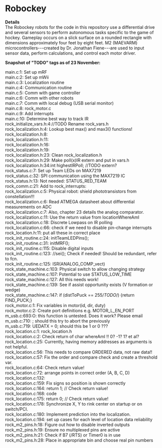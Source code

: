 # Robockey #

__Details__  
The Robockey robots for the code in this repository use a differential drive and several sensors to perform autonomous tasks specific to the game of hockey. Gameplay occurs on a slick surface on a rounded rectangle with dimensions approximately four feet by eight feet. M2 (MAEVARM) microcontrollers---created by Dr. Jonathan Fiene---are used to input sensor data, perform calculations, and control each motor driver.

__Snapshot of "TODO" tags as of 23 November:__

main.c:1: Set up mRF  
main.c:2: Set up mWii  
main.c:3: Localization routine  
main.c:4: Communication routine  
main.c:5: Comm with game controller  
main.c:6: Comm with other robots  
main.c:7: Comm with local debug (USB serial monitor)  
main.c:8: rock_motor.c  
main.c:9: Add interrupts  
main.c:10: Determine best way to track IR  
rock_initialize_vars.h:4://TODO Rename rock_vars.h  
rock_localization.h:4: Lookup best max() and max3() functions!  
rock_localization.h:8:  
rock_localization.h:11:  
rock_localization.h:16:  
rock_localization.h:19:  
rock_localization.h:23: Clean rock_localization.h  
rock_localization.h:29: Make poll(x)IR extern and put in vars.h  
rock_localization.h:34:int highestIRPoll; //TODO extern?  
rock_status.c:7:   Set up Team LEDs on MAX7219  
rock_status.c:32: SPI communication using the MAX7219 IC  
rock_status.h:13: Not needed: STATUS_RED_TEAM  
rock_comm.c:21: Add to rock_interrupts:  
rock_localization.c:5: Physical robot: shield phototransistors from constellation!!!  
rock_localization.c:6: Read ATMEGA datasheet about differential measurements on ADC  
rock_localization.c:7: Also, chapter 23 details the analog comparator.  
rock_localization.c:11:  Use the return value from locationWhereAmI  
rock_localization.c:18:  Discrete Lowpass on IR polling  
rock_localization.c:66: check if we need to disable pin-change interrupts  
rock_location.h:11: put all these in correct place  
rock_init_routine.c:24: initTeamLEDPins();  
rock_init_routine.c:31: initMRF();  
rock_init_routine.c:115:  Disable digital inputs  
rock_init_routine.c:123:  //sei(); Check if needed! Should be redundant, refer to fcn.  
rock_init_routine.c:125:  ISR(ANALOG_COMP_vect)  
rock_state_machine.c:103: Physical switch to allow changing strategy  
rock_state_machine.c:107:  Potential to use STATUS_LOW_TIME  
rock_state_machine.c:127: All this needs work!  
rock_state_machine.c:139:    See if assist opportunity exists (V formation or wedge)  
rock_state_machine.c:147:  if (distToPuck == 255/*TODO*/) {return FIND_PUCK;}  
rock_motor.c:1: Fix variables in motor(id, dir, duty)  
rock_motor.c:2: Create port definitions e.g. MOTOR_L_EN_PORT  
m_usb.c:693:O: this function is untested.  Does it work?  Please email  
m_usb.c:710:   ; should this try to abort the previously  
m_usb.c:719:    UEDATX = 0; should this be 1 or 0 ???  
rock_location.c:1: rock_location.h  
rock_location.c:2: Check return of char whereAmI !! 0? -1? 1? et al?  
rock_location.c:25: Currently, having memory addresses as arguments is not helpful.  
rock_location.c:56:      This needs to compare ORDERED data, not raw data!!  
rock_location.c:57:      Fix the order and compare check and create a threshold var.  
rock_location.c:64:        Check return value!  
rock_location.c:72:    arrange points in correct order (A, B, C, D)  
rock_location.c:132:     
rock_location.c:159:    Fix signs so position is shown correctly  
rock_location.c:164:    return 1; // Check return value!  
rock_location.c:168:    code  
rock_location.c:175:    return 0; // Check return value!  
rock_location.c:178: Synchronize X, Y to rink center on startup or on switch/PCI.  
rock_location.c:180: Implement prediction into the localization.    
rock_location.c:194:  set up cases for each level of location data reliability  
rock_m2_pins.h:18:  Figure out how to disable inverted outputs  
rock_m2_pins.h:19:  Ensure no multiplexed pins are active  
rock_m2_pins.h:21: Check if B7 (/RTS) or Timer0 is in use  
rock_m2_pins.h:28: Place in appropriate bin and choose real pin numbers  

